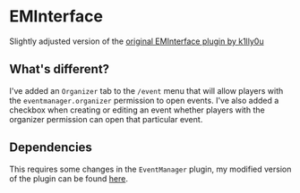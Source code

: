 # EMInterface
Slightly adjusted version of the [original EMInterface plugin by k1lly0u](https://umod.org/plugins/eminterface)

## What's different?

I've added an `Organizer` tab to the `/event` menu that will allow players with the `eventmanager.organizer` permission to open events.
I've also added a checkbox when creating or editing an event whether players with the organizer permission can open that particular event.

## Dependencies

This requires some changes in the `EventManager` plugin, my modified version of the plugin can be found [here](https://github.com/KajWithAJ/EventManager).